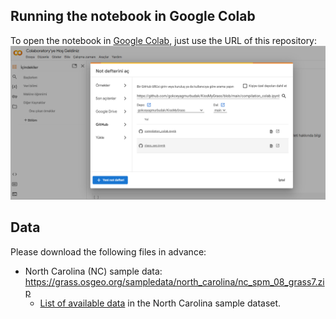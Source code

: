 ## Running the notebook in Google Colab

To open the notebook in [Google Colab](https://colab.research.google.com/), just use the URL 
of this repository:
![Google Colab](img/colab.PNG)

## Data

Please download the following files in advance:

- North Carolina (NC) sample data: https://grass.osgeo.org/sampledata/north_carolina/nc_spm_08_grass7.zip
    -  [List of available data](https://www.grassbook.org/wp-content/uploads/grasslocations/nc_spm_08_contents.html) in the North Carolina sample dataset.
